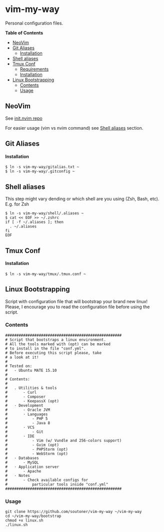 vim-my-way
==========

Personal configuration files.

**Table of Contents**

- [NeoVim](#neovim)
- [Git Aliases](#git-aliases)
	- [Installation](#installation-1)
- [Shell aliases](#shell-aliases)
- [Tmux Conf](#tmux-conf)
	- [Requirements](#requirements)
	- [Installation](#installation-2)
- [Linux Bootstrapping](#linux-bootstrapping)
	- [Contents](#contents)
	- [Usage](#usage)

NeoVim
------

See [init.nvim repo](https://github.com/soutoner/init.nvim)

For easier usage (vim vs nvim command) see [Shell aliases](#shell-aliases) section.

Git Aliases
------

#### Installation

```
$ ln -s vim-my-way/gitalias.txt ~
$ ln -s vim-my-way/.gitconfig ~
```

Shell aliases
------

This step might vary dending or which shell are you using (Zsh, Bash, etc). E.g. for Zsh

```
$ ln -s vim-my-way/shell/.aliases ~
$ cat << EOF >> ~/.zshrc
if [ -f ~/.aliases ]; then
  . ~/.aliases
fi
EOF
```

Tmux Conf
------

#### Installation

`$ ln -s vim-my-way/tmux/.tmux.conf ~`

Linux Bootstrapping
-------------------

Script with configuration file that will bootstrap your brand new linux! Please, I encourage you to read the configuration file before using the script.

### Contents

```
####################################################
# Script that bootstraps a linux environment.
# All the tools marked with (opt) can be marked
# to install in the file "conf.yml". 
# Before executing this script please, take
# a look at it!
#
# Tested on:
#   - Ubuntu MATE 15.10
#
# Contents:
# 
#   . Utilities & tools
#       - Curl
#       - Composer
#       - KeepassX (opt)
#   · Development
#       - Oracle JVM
#       · Languages
#           - PHP 5
#           - Java 8
#       · VCS
#           - Git
#       · IDE
#           - Vim (w/ Vundle and 256-colors support)
#           - Gvim (opt)
#           - PHPStorm (opt)
#           - WebStorm (opt)
#   · Databases
#       - MySQL
#   · Application server
#       - Apache
#   · Notes
#       - Check available configs for
#           particular tools inside "conf.yml"
####################################################
```

### Usage

```
git clone https://github.com/soutoner/vim-my-way ~/vim-my-way
cd ~/vim-my-way/bootstrap
chmod +x linux.sh
./linux.sh
```
